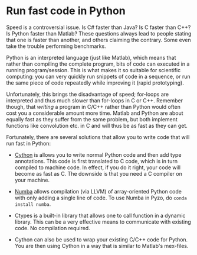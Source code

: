 # Run fast code in Python

Speed is a controversial issue. Is C# faster than Java? Is C faster
than C++? Is Python faster than Matlab? These questions always lead to
people stating that one is faster than another, and others claiming the
contrary. Some even take the trouble performing benchmarks.

Python is an interpreted language (just like Matlab), which means that
rather than compiling the complete program, bits of code can executed
in a running program/session. This is what makes it so suitable for
scientific computing: you can very quickly run snippets of code in a
sequence, or run the same piece of code repeatedly while improving it
(rapid prototyping).

Unfortunately, this brings the disadvantage of speed; for-loops are
interpreted and thus much slower than for-loops in C or C++. Remember
though, that *writing* a program in C/C++ rather than Python would often
cost you a considerable amount more time. Matlab and Python are about
equally fast as they suffer from the same problem, but both implement
functions like convolution etc. in C and will thus be as fast as they
can get.

Fortunately, there are several solutions that allow you to write
code that will run fast in Python:

  * [Cython](http://cython.org/) is allows you to write normal Python
    code and then add type annotations. This code is first translated
    to C code, which is in turn compiled to machine code. In effect,
    if you do it right, your code will become as fast as C. The downside
    is that you need a C compiler on your machine.

  * [Numba](http://numba.pydata.org/) allows compilation (via LLVM)
    of array-oriented Python code with only adding a single line of
    code. To use Numba in Pyzo,  do ``conda install numba``.

  * Ctypes is a built-in library that allows one to call function in a
    dynamic library. This can be a very effective means to communicate
    with existing code. No compilation required.

  * Cython can also be used to wrap your existing C/C++ code for Python.
    You are then using Cython in a way that is similar to Matlab's mex-files.
